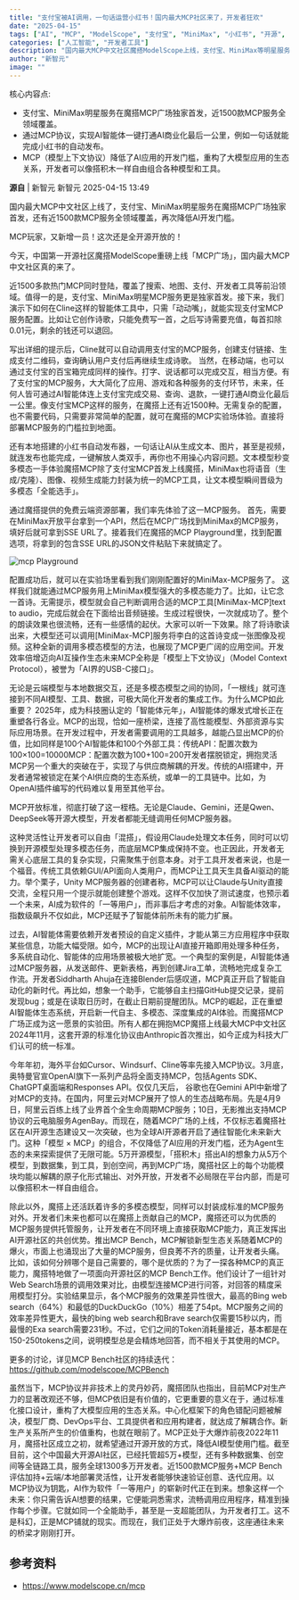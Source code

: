 ```yaml
---
title: "支付宝被AI调用，一句话运营小红书！国内最大MCP社区来了，开发者狂欢"
date: "2025-04-15"
tags: ["AI", "MCP", "ModelScope", "支付宝", "MiniMax", "小红书", "开源", "模型上下文协议", "智能体"]
categories: ["人工智能", "开发者工具"]
description: "国内最大MCP中文社区魔搭ModelScope上线，支付宝、MiniMax等明星服务首发，近1500款MCP服务覆盖全领域，降低AI开发门槛，实现AI智能体一键打通AI商业化最后一公里。"
author: "新智元"
image: ""
---
```

核心内容点:
-  支付宝、MiniMax明星服务在魔搭MCP广场独家首发，近1500款MCP服务全领域覆盖。
- 通过MCP协议，实现AI智能体一键打通AI商业化最后一公里，例如一句话就能完成小红书的自动发布。
- MCP（模型上下文协议）降低了AI应用的开发门槛，重构了大模型应用的生态关系，开发者可以像搭积木一样自由组合各种模型和工具。

**源自** | 新智元  新智元 2025-04-15 13:49  
  
国内最大MCP中文社区上线了，支付宝、MiniMax明星服务在魔搭MCP广场独家首发，还有近1500款MCP服务全领域覆盖，再次降低AI开发门槛。

MCP玩家，又新增一员！这次还是全开源开放的！

今天，中国第一开源社区魔搭ModelScope重磅上线「MCP广场」，国内最大MCP中文社区真的来了。

近1500多款热门MCP同时登陆，覆盖了搜索、地图、支付、开发者工具等前沿领域。值得一的是，支付宝、MiniMax明星MCP服务更是独家首发。接下来，我们演示下如何在Cline这样的智能体工具中，只需「动动嘴」，就能实现支付宝MCP服务配置。比如让它创作诗歌，只能免费写一首，之后写诗需要充值，每首扣除0.01元，剩余的钱还可以退回。

写出详细的提示后，Cline就可以自动调用支付宝的MCP服务，创建支付链接、生成支付二维码，查询确认用户支付后再继续生成诗歌。
当然，在移动端，也可以通过支付宝的百宝箱完成同样的操作。打字、说话都可以完成交互，相当方便。有了支付宝的MCP服务，大大简化了应用、游戏和各种服务的支付环节，未来，任何人皆可通过AI智能体连上支付宝完成交易、查询、退款，一键打通AI商业化最后一公里。像支付宝MCP这样的服务，在魔搭上还有近1500种。无需复杂的配置，也不需要代码，只需要非常简单的配置，就可在魔搭的MCP实验场体验。直接将部署MCP服务的门槛拉到地面。

还有本地搭建的小红书自动发布器，一句话让AI从生成文本、图片，甚至是视频，就连发布也能完成，一键解放人类双手，再你也不用操心内容问题。文本模型秒变多模态一手体验魔搭MCP除了支付宝MCP首发上线魔搭，MiniMax也将语音（生成/克隆）、图像、视频生成能力封装为统一的MCP工具，让文本模型瞬间晋级为多模态「全能选手」。

通过魔搭提供的免费云端资源部署，我们率先体验了这一MCP服务。
首先，需要在MiniMax开放平台拿到一个API，然后在MCP广场找到MiniMax的MCP服务，填好后就可拿到SSE URL了。接着我们在魔搭的MCP Playground里，找到配置选项，将拿到的包含SSE URL的JSON文件粘贴下来就搞定了。

![mcp Playground](https://ai.programnotes.cn/img/ai/640.png)

配置成功后，就可以在实验场里看到我们刚刚配置好的MiniMax-MCP服务了。
这样我们就能通过MCP服务用上MiniMax模型强大的多模态能力了。比如，让它念一首诗。无需提示，模型就会自己判断调用合适的MCP工具[MiniMax-MCP]text to audio，完成后就会在下面给出音频链接。生成过程很快，一次就成功了。整个的朗读效果也很流畅，还有一些感情的起伏。大家可以听一下效果。除了将诗歌读出来，大模型还可以调用[MiniMax-MCP]服务将李白的这首诗变成一张图像及视频。这种全新的调用多模态模型的方法，也展现了MCP更广阔的应用空间。开发效率倍增迈向AI互操作生态未来MCP全称是「模型上下文协议」（Model Context Protocol），被誉为「AI界的USB-C接口」。

无论是云端模型与本地数据交互，还是多模态模型之间的协同，「一根线」就可连接到不同AI模型、工具、数据，可极大简化开发者的集成工作。为什么MCP如此重要？
2025年，成为科技圈认定的「智能体元年」，AI智能体的爆发式增长正在重塑各行各业。MCP的出现，恰如一座桥梁，连接了高性能模型、外部资源与实际应用场景。在开发过程中，开发者需要调用的工具越多，越能凸显出MCP的价值，比如同样是100个AI智能体和100个外部工具：传统API：配置次数为100×100=10000MCP：配置次数为100+100=200开发者摆脱锁定，拥抱灵活MCP另一个重大的突破在于，实现了与供应商解耦的开发。传统的AI搭建中，开发者通常被锁定在某个AI供应商的生态系统，或单一的工具链中。比如，为OpenAI插件编写的代码难以复用至其他平台。

MCP开放标准，彻底打破了这一桎梏。无论是Claude、Gemini，还是Qwen、DeepSeek等开源大模型，开发者都能无缝调用任何MCP服务器。

这种灵活性让开发者可以自由「混搭」，假设用Claude处理文本任务，同时可以切换到开源模型处理多模态任务，而底层MCP集成保持不变。也正因此，开发者无需关心底层工具的复杂实现，只需聚焦于创意本身。对于工具开发者来说，也是一个福音。传统工具依赖GUI/API面向人类用户，而MCP让工具天生具备AI驱动的能力。举个栗子，Unity MCP服务器的创建者称，MCP可以让Claude与Unity直接交流，全程只用一个提示就能创建整个游戏。这样不仅加快了测试速度，也预示着一个未来，AI成为软件的「一等用户」，而非事后才考虑的对象。AI智能体效率，指数级飙升不仅如此，MCP还赋予了智能体前所未有的能力扩展。

过去，AI智能体需要依赖开发者预设的自定义插件，才能从第三方应用程序中获取某些信息，功能大幅受限。如今，MCP的出现让AI直接开箱即用处理多种任务，多系统自动化、智能体的应用场景被极大地扩宽。一个典型的案例是，AI智能体通过MCP服务器，从发送邮件、更新表格，再到创建Jira工单，流畅地完成复杂工作流。开发者Siddharth Ahuja在连接Blender后感叹道，MCP真正开启了智能自动化的新时代。再比如，想象一个助手，它能够自主扫描GitHub提交记录，提前发现bug；或是在读取日历时，在截止日期前提醒团队。MCP的崛起，正在重塑AI智能体生态系统，开启新一代自主、多模态、深度集成的AI体验。而魔搭MCP广场正成为这一愿景的实验田。所有人都在拥抱MCP魔搭上线最大MCP中文社区2024年11月，这套开源的标准化协议由Anthropic首次推出，如今正成为科技大厂们认可的统一标准。

今年年初，海外平台如Cursor、Windsurf、Cline等率先接入MCP协议。3月底，奥特曼官宣OpenAI旗下一系列产品将全面支持MCP，包括Agents SDK、ChatGPT桌面端和Responses API。仅仅几天后， 谷歌也在Gemini API中新增了对MCP的支持。在国内，阿里云对MCP展开了惊人的生态战略布局。先是4月9日，阿里云百练上线了业界首个全生命周期MCP服务；10日，无影推出支持MCP协议的云电脑服务AgenBay。而现在，随着MCP广场的上线，不仅标志着魔搭社区在AI开源生态建设又一次突破，也为全球AI开源者开启了通往智能化未来新大门。这种「模型 × MCP」的组合，不仅降低了AI应用的开发门槛，还为Agent生态的未来探索提供了无限可能。5万开源模型，「搭积木」搭出AI的想象力从5万个模型，到数据集，到工具，到创空间，再到MCP广场，魔搭社区上的每个功能模块均能以解耦的原子化形式输出、对外开放，开发者不必局限在平台内部，而是可以像搭积木一样自由组合。

除此以外，魔搭上还活跃着许多的多模态模型，同样可以封装成标准的MCP服务对外。开发者们未来也都可以在魔搭上贡献自己的MCP，魔搭还可以为优质的MCP服务提供托管服务，让开发者在不同环境上直接获取MCP能力，真正发挥出AI开源社区的共创优势。推出MCP Bench，MCP解锁新型生态关系随着MCP的爆火，市面上也涌现出了大量的MCP服务，但良莠不齐的质量，让开发者头痛。比如，该如何分辨哪个是自己需要的，哪个是优质的？为了一探各种MCP的真正能力，魔搭特地做了一项面向开源社区的MCP Bench工作。他们设计了一组针对Web Search场景的调用效果对比，由模型连接MCP进行问答，对回答的精度采用模型打分。实验结果显示，各个MCP服务的效果差异性很大，最高的Bing web search（64%）和最低的DuckDuckGo（10%）相差了54pt。MCP服务之间的效率差异性更大，最快的bing web search和Brave search仅需要15秒以内，而最慢的Exa search需要231秒。不过，它们之间的Token消耗量接近，基本都是在150-250tokens之间，说明模型总是会精炼地回答，而不相关于其使用的MCP。

更多的讨论，详见MCP Bench社区的持续迭代：https://github.com/modelscope/MCPBench

虽然当下，MCP协议并非技术上的灵丹妙药，魔搭团队也指出，目前MCP对生产力的显著改观还不够，但MCP依旧是有价值的，它更重要的意义在于，通过标准化接口设计，重构了大模型应用的生态关系。中心化框架下的角色错配问题被解决，模型厂商、DevOps平台、工具提供者和应用构建者，就达成了解耦合作。新生产关系所产生的价值重构，也就在眼前了。MCP正处于大爆炸前夜2022年11月，魔搭社区成立之初，就希望通过开源开放的方式，降低AI模型使用门槛。截至目前，这个中国最大开源AI社区，已经托管超5万+模型，还有多种数据集、创空间等全链路工具，服务全球1300多万开发者。近1500款MCP服务+MCP Bench评估加持+云端/本地部署灵活性，让开发者能够快速验证创意、迭代应用。以MCP协议为钥匙，AI作为软件「一等用户」的崭新时代正在到来。想象这样一个未来：你只需告诉AI想要的结果，它便能洞悉需求，流畅调用应用程序，精准到操作每个步骤。它就如同一个全能助手，甚至是一支超能团队，为开发者打工。这不是科幻，正是MCP铺就的现实。而现在，我们正处于大爆炸前夜，这座通往未来的桥梁才刚刚打开。

## 参考资料

- https://www.modelscope.cn/mcp  
  
